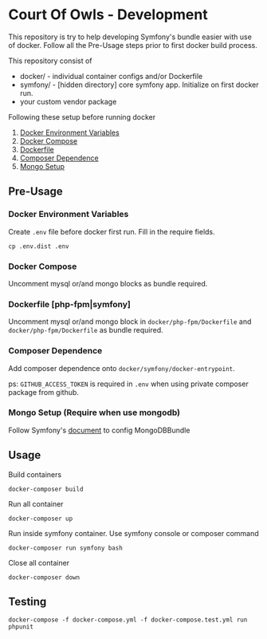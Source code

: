 # Court Of Owls - Development

This repository is try to help developing Symfony's bundle easier with use of docker. Follow all the Pre-Usage steps prior to first docker build process.

This repository consist of
- docker/ - individual container configs and/or Dockerfile
- symfony/ - [hidden directory] core symfony app. Initialize on first docker run.
- your custom vendor package

Following these setup before running docker

1. [Docker Environment Variables](#docker-environment-variables)
2. [Docker Compose](#docker-compose)
3. [Dockerfile](#dockerfile-php-fpmsymfony)
4. [Composer Dependence](#composer-dependence)
5. [Mongo Setup](#mongo-setup-require-when-use-mongodb)

## Pre-Usage

### Docker Environment Variables
Create `.env` file before docker first run. Fill in the require fields.
```
cp .env.dist .env
```

### Docker Compose
Uncomment mysql or/and mongo blocks as bundle required.

### Dockerfile [php-fpm|symfony]
Uncomment mysql or/and mongo block in `docker/php-fpm/Dockerfile` and `docker/php-fpm/Dockerfile` as bundle required.

### Composer Dependence
Add composer dependence onto `docker/symfony/docker-entrypoint`.

ps: `GITHUB_ACCESS_TOKEN` is required in `.env` when using private composer package from github.

### Mongo Setup (Require when use mongodb)
Follow Symfony's [document](http://symfony.com/doc/current/bundles/DoctrineMongoDBBundle/index.html#installation) to config MongoDBBundle

## Usage

Build containers
```
docker-composer build
```

Run all container
```
docker-composer up
```

Run inside symfony container. Use symfony console or composer command
```
docker-composer run symfony bash
```

Close all container
```
docker-composer down
```

## Testing

```
docker-compose -f docker-compose.yml -f docker-compose.test.yml run phpunit
```
